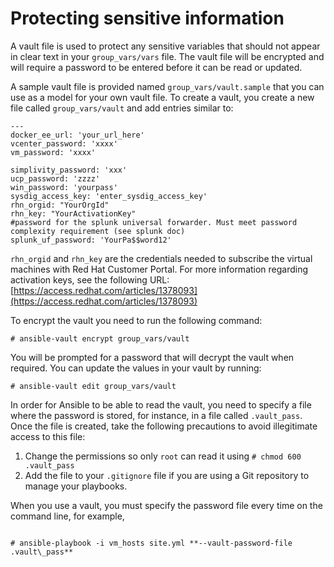 # Protecting sensitive information

A vault file is used to protect any sensitive variables that should not appear in clear text in your `group_vars/vars` file. The vault file will be encrypted and will require a password to be entered before it can be read or updated.

A sample vault file is provided named `group_vars/vault.sample` that you can use as a model for your own vault file. To create a vault, you create a new file called `group_vars/vault` and add entries similar to:

```
---
docker_ee_url: 'your_url_here'
vcenter_password: 'xxxx'
vm_password: 'xxxx'

simplivity_password: 'xxx'
ucp_password: 'zzzz'
win_password: 'yourpass'
sysdig_access_key: 'enter_sysdig_access_key'
rhn_orgid: "YourOrgId"
rhn_key: "YourActivationKey"
#password for the splunk universal forwarder. Must meet password complexity requirement (see splunk doc)
splunk_uf_password: 'YourPa$$word12'

```

`rhn_orgid` and `rhn_key` are the credentials needed to subscribe the virtual machines with Red Hat Customer Portal. For more information regarding activation keys, see the following URL: [https://access.redhat.com/articles/1378093](https://access.redhat.com/articles/1378093)

To encrypt the vault you need to run the following command:

```
# ansible-vault encrypt group_vars/vault
```

You will be prompted for a password that will decrypt the vault when required. You can update the values in your vault by running:

```
# ansible-vault edit group_vars/vault
```

In order for Ansible to be able to read the vault, you need to specify a file where the password is stored, for instance, in a file called `.vault_pass`. Once the file is created, take the following precautions to avoid illegitimate access to this file:

1.  Change the permissions so only `root` can read it using `# chmod 600 .vault_pass` 
2.  Add the file to your `.gitignore` file if you are using a Git repository to manage your playbooks.

When you use a vault, you must specify the password file every time on the command line, for example,

```

# ansible-playbook -i vm_hosts site.yml **--vault-password-file .vault\_pass**

```